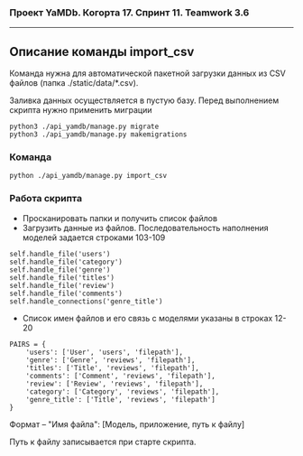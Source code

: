 ### Проект YaMDb. Когорта 17. Спринт 11. Teamwork 3.6
-----------------------------------------------------
## Описание команды import_csv
Команда нужна для автоматической пакетной загрузки
данных из CSV файлов (папка ./static/data/*.csv).

Заливка данных осуществляется в пустую базу.
Перед выполнением скрипта нужно применить миграции

```
python3 ./api_yamdb/manage.py migrate
python3 ./api_yamdb/manage.py makemigrations
```

### Команда
```
python ./api_yamdb/manage.py import_csv 
```

### Работа скрипта
- Просканировать папки и получить список файлов
- Загрузить данные из файлов.
  Последовательность наполнения
моделей задается строками 103-109
```
self.handle_file('users')
self.handle_file('category')
self.handle_file('genre')
self.handle_file('titles')
self.handle_file('review')
self.handle_file('comments')
self.handle_connections('genre_title')
```
- Список имен файлов и его связь с моделями указаны
в строках 12-20
```
PAIRS = {
    'users': ['User', 'users', 'filepath'],
    'genre': ['Genre', 'reviews', 'filepath'],
    'titles': ['Title', 'reviews', 'filepath'],
    'comments': ['Comment', 'reviews', 'filepath'],
    'review': ['Review', 'reviews', 'filepath'],
    'category': ['Category', 'reviews', 'filepath'],
    'genre_title': ['Title', 'reviews', 'filepath']
}
```
Формат – "Имя файла": [Модель, приложение, путь к файлу]

Путь к файлу записывается при старте скрипта.
